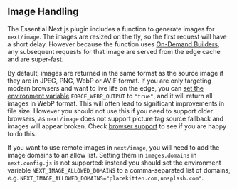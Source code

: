 ## Image Handling

The Essential Next.js plugin includes a function to generate images for `next/image`. The images are resized on the fly, so the first request will have a short delay. However because the function uses [On-Demand Builders](https://docs.netlify.com/configure-builds/on-demand-builders/), any subsequent requests for that image are served from the edge cache and are super-fast.

By default, images are returned in the same format as the source image if they are in JPEG, PNG, WebP or AVIF format. If you are only targeting modern browsers and want to live life on the edge, you can [set the environment variable](https://docs.netlify.com/configure-builds/environment-variables/) `FORCE_WEBP_OUTPUT` to `"true"`, and it will return all images in WebP format. This will often lead to significant improvements in file size. However you should not use this if you need to support older browsers, as `next/image` does not support picture tag source fallback and images will appear broken. Check [browser support](https://caniuse.com/webp) to see if you are happy to do this.

If you want to use remote images in `next/image`, you will need to add the image domains to an allow list. Setting them in `images.domains` in `next.config.js` is not supported: instead you should set the environment variable `NEXT_IMAGE_ALLOWED_DOMAINS` to a comma-separated list of domains, e.g. `NEXT_IMAGE_ALLOWED_DOMAINS="placekitten.com,unsplash.com"`.
